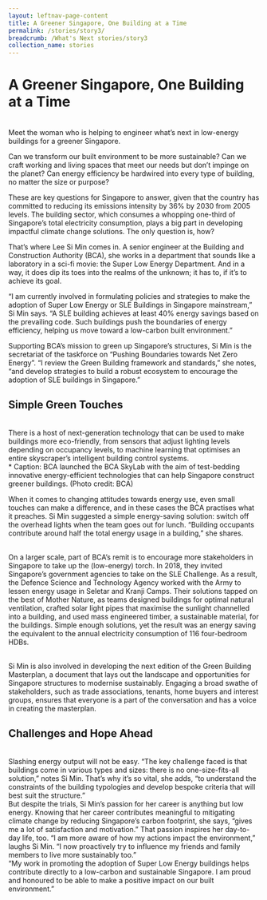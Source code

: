 ```yaml
---
layout: leftnav-page-content
title: A Greener Singapore, One Building at a Time
permalink: /stories/story3/
breadcrumb: /What's Next stories/story3
collection_name: stories
---
```


# <b>A Greener Singapore, One Building at a Time</b>
<br>
Meet the woman who is helping to engineer what’s next in low-energy buildings for a greener Singapore. 
<br>

Can we transform our built environment to be more sustainable? Can we craft working and living spaces that meet our needs but don’t impinge on the planet? Can energy efficiency be hardwired into every type of building, no matter the size or purpose? 
<br>

These are key questions for Singapore to answer, given that the country has committed to reducing its emissions intensity by 36% by 2030 from 2005 levels. The building sector, which consumes a whopping one-third of Singapore’s total electricity consumption, plays a big part in developing impactful climate change solutions. The only question is, how? 
<br> 

That’s where Lee Si Min comes in. A senior engineer at the Building and Construction Authority (BCA), she works in a department that sounds like a laboratory in a sci-fi movie: the Super Low Energy Department. And in a way, it does dip its toes into the realms of the unknown; it has to, if it’s to achieve its goal.
<br>

“I am currently involved in formulating policies and strategies to make the adoption of Super Low Energy or SLE Buildings in Singapore mainstream,” Si Min says. “A SLE building achieves at least 40% energy savings based on the prevailing code. Such buildings push the boundaries of energy efficiency, helping us move toward a low-carbon built environment.” 
<br>

Supporting BCA’s mission to green up Singapore’s structures, Si Min is the secretariat of the taskforce on “Pushing Boundaries towards Net Zero Energy”. “I review the Green Building framework and standards,” she notes, “and develop strategies to build a robust ecosystem to encourage the adoption of SLE buildings in Singapore.”  

## Simple Green Touches
<br>
There is a host of next-generation technology that can be used to make buildings more eco-friendly, from sensors that adjust lighting levels depending on occupancy levels, to machine learning that optimises an entire skyscraper’s intelligent building control systems.

<br>
* Caption: BCA launched the BCA SkyLab with the aim of test-bedding innovative energy-efficient technologies that can help Singapore construct greener buildings. (Photo credit: BCA)  
<br>

When it comes to changing attitudes towards energy use, even small touches can make a difference, and in these cases the BCA practises what it preaches. Si Min suggested a simple energy-saving solution: switch off the overhead lights when the team goes out for lunch. “Building occupants contribute around half the total energy usage in a building,” she shares.  
<br>

On a larger scale, part of BCA’s remit is to encourage more stakeholders in Singapore to take up the (low-energy) torch. In 2018, they invited Singapore’s government agencies to take on the SLE Challenge. As a result, the Defence Science and Technology Agency worked with the Army to lessen energy usage in Seletar and Kranji Camps. Their solutions tapped on the best of Mother Nature, as teams designed buildings for optimal natural ventilation, crafted solar light pipes that maximise the sunlight channelled into a building, and used mass engineered timber, a sustainable material, for the buildings. Simple enough solutions, yet the result was an energy saving the equivalent to the annual electricity consumption of 116 four-bedroom HDBs.  
<br>

Si Min is also involved in developing the next edition of the Green Building Masterplan, a document that lays out the landscape and opportunities for Singapore structures to modernise sustainably. Engaging a broad swathe of stakeholders, such as trade associations, tenants, home buyers and interest groups, ensures that everyone is a part of the conversation and has a voice in creating the masterplan.  

## Challenges and Hope Ahead 
<br>
Slashing energy output will not be easy. “The key challenge faced is that buildings come in various types and sizes: there is no one-size-fits-all solution,” notes Si Min. That’s why it’s so vital, she adds, “to understand the constraints of the building typologies and develop bespoke criteria that will best suit the structure.” 
<br>
But despite the trials, Si Min’s passion for her career is anything but low energy. Knowing that her career contributes meaningful to mitigating climate change by reducing Singapore’s carbon footprint, she says, “gives me a lot of satisfaction and motivation.” That passion inspires her day-to-day life, too. “I am more aware of how my actions impact the environment,” laughs Si Min. “I now proactively try to influence my friends and family members to live more sustainably too.”  
<br>
“My work in promoting the adoption of Super Low Energy buildings helps contribute directly to a low-carbon and sustainable Singapore. I am proud and honoured to be able to make a positive impact on our built environment.”  
